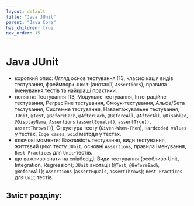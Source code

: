 ```yaml
---
layout: default
title: "Java JUnit"
parent: "Java Core"
has_children: true
nav_order: 15
---
```


# Java JUnit

*   короткий опис: Огляд основ тестування ПЗ, класифікація видів тестування, фреймворк `JUnit` (анотації, `Assertions`), правила іменування тестів та найкращі практики.
*   поняття: Тестування ПЗ, Модульне тестування, Інтеграційне тестування, Регресійне тестування, Смоук-тестування, Альфа/Бета тестування, Системне тестування, Навантажувальне тестування, `JUnit`, `@Test`, `@BeforeEach`, `@AfterEach`, `@BeforeAll`, `@AfterAll`, `@Disabled`, `@DisplayName`, `Assertions` (`assertEquals()`, `assertTrue()`, `assertThrows()`), Структура тесту (`Given-When-Then`), `Hardcoded values` у тестах, `Edge cases`, `void` методи у тестах.
*   ключові моменти: Важливість тестування, види тестування, життєвий цикл тесту `JUnit`, основні `Assertions`, правила іменування, `Best Practices` для `Unit`-тестів.
*   що важливо знати на співбесіді: Види тестування (особливо Unit, Integration, Regression); `JUnit` анотації (`@Test`, `@BeforeEach`, `@BeforeAll`); `Assertions` (`assertEquals`, `assertThrows`); `Best Practices` для `Unit` тестів.



## Зміст розділу:
